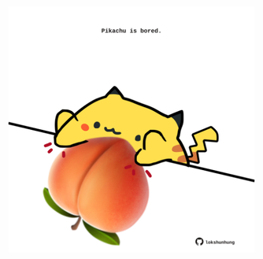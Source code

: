 <!-- built at 10/06/2024, 07:00:57 UTC -->
<p align="center">
  <img width="500" height="500" src="./ReadmeImage.svg">
</p>
